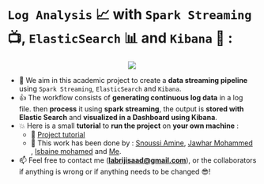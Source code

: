 # `Log Analysis` 📈 with `Spark Streaming` 📺, `ElasticSearch` 📊 and `Kibana` 👀 :

<p align="center">
  <img src="https://user-images.githubusercontent.com/74627083/158357052-1872948e-b9b6-4283-b6df-2e51d94cd098.png" />
</p>

- 🎯 We aim in this academic project to create a **data streaming pipeline** using `Spark Streaming`, `ElasticSearch` and `Kibana`.
- 👍 The workflow consists of **generating continuous log data** in a log file. then **process** it using **spark streaming**, the output is **stored with Elastic Search** and **visualized  in a Dashboard using Kibana**.
- 💥 Here is a small **tutorial** to **run the project** on **your own machine** :
  - 🙌 [Project tutorial](https://github.com/isbainemohamed/SparkStreamingProject/blob/main/SparkStreaminProject_Isbaine_Jawhar_Snoussi_Report_final.pdf)
  - 🤝 This work has been done by : [Snoussi Amine](https://github.com/Aminos7), [Jawhar Mohammed](https://github.com/javo2) , [Isbaine mohamed](https://github.com/isbainemohamed) and [Me](https://github.com/labrijisaad).
- 📫 Feel free to contact me (**labrijisaad@gmail.com**), or the collaborators if anything is wrong or if anything needs to be changed 😎!  

